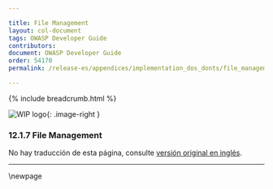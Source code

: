 ```yaml
---

title: File Management
layout: col-document
tags: OWASP Developer Guide
contributors:
document: OWASP Developer Guide
order: 54170
permalink: /release-es/appendices/implementation_dos_donts/file_management/

---
```


{% include breadcrumb.html %}

<style type="text/css">
.image-right {
  height: 180px;
  display: block;
  margin-left: auto;
  margin-right: auto;
  float: right;
}
</style>

![WIP logo](../../../assets/images/dg_wip.png "Trabajo en curso"){: .image-right }

### 12.1.7 File Management

No hay traducción de esta página, consulte [versión original en inglés][release140107].

----

[release140107]: https://github.com/OWASP/www-project-developer-guide/blob/main/release/14-appendices/01-implementation-dos-donts/07-file-management.md


\newpage
